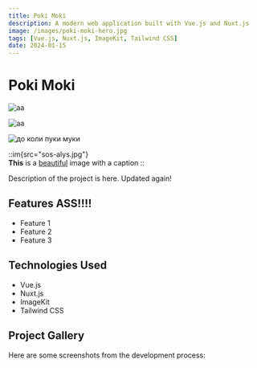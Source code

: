 ```yaml
---
title: Poki Moki
description: A modern web application built with Vue.js and Nuxt.js
image: /images/poki-moki-hero.jpg
tags: [Vue.js, Nuxt.js, ImageKit, Tailwind CSS]
date: 2024-01-15
---
```


# Poki Moki  

![aa](sos-alys.jpg 'Caption could be here?')

![aa](1-y4-a0713.jpg 'SofS @YC, Kharkiv')

![](screenshot-2024-09-25-at-20.05.47.png "до коли пуки муки") 

::im{src="sos-alys.jpg"}  
  **This** is a [beautiful](/) image with a caption
::

Description of the project is here. Updated again!


## Features ASS!!!!

- Feature 1
- Feature 2
- Feature 3

## Technologies Used

- Vue.js
- Nuxt.js
- ImageKit
- Tailwind CSS

## Project Gallery

Here are some screenshots from the development process:
<!--  
 
